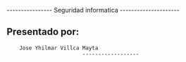---------------- Seguridad informatica ---------------------

Presentado por: 
------------
        Jose Yhilmar Villca Mayta
                            ------------------
